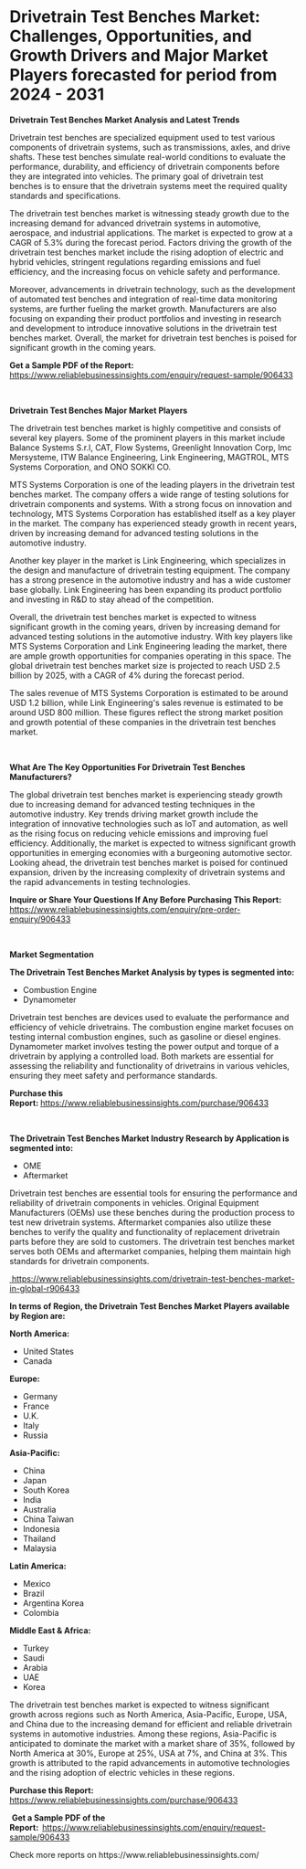 <p><h1>Drivetrain Test Benches Market: Challenges, Opportunities, and Growth Drivers and Major Market Players forecasted for period from 2024 - 2031</h1></p><p><strong>Drivetrain Test Benches Market Analysis and Latest Trends</strong></p>
<p><p>Drivetrain test benches are specialized equipment used to test various components of drivetrain systems, such as transmissions, axles, and drive shafts. These test benches simulate real-world conditions to evaluate the performance, durability, and efficiency of drivetrain components before they are integrated into vehicles. The primary goal of drivetrain test benches is to ensure that the drivetrain systems meet the required quality standards and specifications.</p><p>The drivetrain test benches market is witnessing steady growth due to the increasing demand for advanced drivetrain systems in automotive, aerospace, and industrial applications. The market is expected to grow at a CAGR of 5.3% during the forecast period. Factors driving the growth of the drivetrain test benches market include the rising adoption of electric and hybrid vehicles, stringent regulations regarding emissions and fuel efficiency, and the increasing focus on vehicle safety and performance.</p><p>Moreover, advancements in drivetrain technology, such as the development of automated test benches and integration of real-time data monitoring systems, are further fueling the market growth. Manufacturers are also focusing on expanding their product portfolios and investing in research and development to introduce innovative solutions in the drivetrain test benches market. Overall, the market for drivetrain test benches is poised for significant growth in the coming years.</p></p>
<p><strong>Get a Sample PDF of the Report:&nbsp;</strong> <a href="https://www.reliablebusinessinsights.com/enquiry/request-sample/906433">https://www.reliablebusinessinsights.com/enquiry/request-sample/906433</a></p>
<p>&nbsp;</p>
<p><strong>Drivetrain Test Benches Major Market Players</strong></p>
<p><p>The drivetrain test benches market is highly competitive and consists of several key players. Some of the prominent players in this market include Balance Systems S.r.l, CAT, Flow Systems, Greenlight Innovation Corp, Imc Mersysteme, ITW Balance Engineering, Link Engineering, MAGTROL, MTS Systems Corporation, and ONO SOKKI CO.</p><p>MTS Systems Corporation is one of the leading players in the drivetrain test benches market. The company offers a wide range of testing solutions for drivetrain components and systems. With a strong focus on innovation and technology, MTS Systems Corporation has established itself as a key player in the market. The company has experienced steady growth in recent years, driven by increasing demand for advanced testing solutions in the automotive industry.</p><p>Another key player in the market is Link Engineering, which specializes in the design and manufacture of drivetrain testing equipment. The company has a strong presence in the automotive industry and has a wide customer base globally. Link Engineering has been expanding its product portfolio and investing in R&D to stay ahead of the competition.</p><p>Overall, the drivetrain test benches market is expected to witness significant growth in the coming years, driven by increasing demand for advanced testing solutions in the automotive industry. With key players like MTS Systems Corporation and Link Engineering leading the market, there are ample growth opportunities for companies operating in this space. The global drivetrain test benches market size is projected to reach USD 2.5 billion by 2025, with a CAGR of 4% during the forecast period.</p><p>The sales revenue of MTS Systems Corporation is estimated to be around USD 1.2 billion, while Link Engineering's sales revenue is estimated to be around USD 800 million. These figures reflect the strong market position and growth potential of these companies in the drivetrain test benches market.</p></p>
<p>&nbsp;</p>
<p><strong>What Are The Key Opportunities For Drivetrain Test Benches Manufacturers?</strong></p>
<p><p>The global drivetrain test benches market is experiencing steady growth due to increasing demand for advanced testing techniques in the automotive industry. Key trends driving market growth include the integration of innovative technologies such as IoT and automation, as well as the rising focus on reducing vehicle emissions and improving fuel efficiency. Additionally, the market is expected to witness significant growth opportunities in emerging economies with a burgeoning automotive sector. Looking ahead, the drivetrain test benches market is poised for continued expansion, driven by the increasing complexity of drivetrain systems and the rapid advancements in testing technologies.</p></p>
<p><strong>Inquire or Share Your Questions If Any Before Purchasing This Report:</strong> <a href="https://www.reliablebusinessinsights.com/enquiry/pre-order-enquiry/906433">https://www.reliablebusinessinsights.com/enquiry/pre-order-enquiry/906433</a></p>
<p>&nbsp;</p>
<p><strong>Market Segmentation</strong></p>
<p><strong>The Drivetrain Test Benches Market Analysis by types is segmented into:</strong></p>
<p><ul><li>Combustion Engine</li><li>Dynamometer</li></ul></p>
<p><p>Drivetrain test benches are devices used to evaluate the performance and efficiency of vehicle drivetrains. The combustion engine market focuses on testing internal combustion engines, such as gasoline or diesel engines. Dynamometer market involves testing the power output and torque of a drivetrain by applying a controlled load. Both markets are essential for assessing the reliability and functionality of drivetrains in various vehicles, ensuring they meet safety and performance standards.</p></p>
<p><strong>Purchase this Report:&nbsp;</strong><a href="https://www.reliablebusinessinsights.com/purchase/906433">https://www.reliablebusinessinsights.com/purchase/906433</a></p>
<p>&nbsp;</p>
<p><strong>The Drivetrain Test Benches Market Industry Research by Application is segmented into:</strong></p>
<p><ul><li>OME</li><li>Aftermarket</li></ul></p>
<p><p>Drivetrain test benches are essential tools for ensuring the performance and reliability of drivetrain components in vehicles. Original Equipment Manufacturers (OEMs) use these benches during the production process to test new drivetrain systems. Aftermarket companies also utilize these benches to verify the quality and functionality of replacement drivetrain parts before they are sold to customers. The drivetrain test benches market serves both OEMs and aftermarket companies, helping them maintain high standards for drivetrain components.</p></p>
<p><a href="https://www.reliablebusinessinsights.com/drivetrain-test-benches-market-in-global-r906433">&nbsp;https://www.reliablebusinessinsights.com/drivetrain-test-benches-market-in-global-r906433</a></p>
<p><strong>In terms of Region, the Drivetrain Test Benches Market Players available by Region are:</strong></p>
<p>
    <p> <strong> North America: </strong>
        <ul>
            <li>United States</li>
            <li>Canada</li>
        </ul>
        </p> 
    <p> <strong> Europe: </strong>
        <ul>
            <li>Germany</li>
            <li>France</li>
            <li>U.K.</li>
            <li>Italy</li>
            <li>Russia</li>
        </ul>
        </p> 
    <p> <strong> Asia-Pacific: </strong>
        <ul>
            <li>China</li>
            <li>Japan</li>
            <li>South Korea</li>
            <li>India</li>
            <li>Australia</li>
            <li>China Taiwan</li>
            <li>Indonesia</li>
            <li>Thailand</li>
            <li>Malaysia</li>
        </ul>
        </p> 
    <p> <strong> Latin America: </strong>
        <ul>
            <li>Mexico</li>
            <li>Brazil</li>
            <li>Argentina Korea</li>
            <li>Colombia</li>
        </ul>
        </p> 
    <p> <strong> Middle East & Africa: </strong>
        <ul>
            <li>Turkey</li>
            <li>Saudi</li>
            <li>Arabia</li>
            <li>UAE</li>
            <li>Korea</li>
        </ul>
    </p>
    </p>
<p><p>The drivetrain test benches market is expected to witness significant growth across regions such as North America, Asia-Pacific, Europe, USA, and China due to the increasing demand for efficient and reliable drivetrain systems in automotive industries. Among these regions, Asia-Pacific is anticipated to dominate the market with a market share of 35%, followed by North America at 30%, Europe at 25%, USA at 7%, and China at 3%. This growth is attributed to the rapid advancements in automotive technologies and the rising adoption of electric vehicles in these regions.</p></p>
<p><strong>Purchase this Report: </strong><a href="https://www.reliablebusinessinsights.com/purchase/906433">https://www.reliablebusinessinsights.com/purchase/906433</a></p>
<p>&nbsp;<strong>Get a Sample PDF of the Report:&nbsp;&nbsp;</strong><a href="https://www.reliablebusinessinsights.com/enquiry/request-sample/906433">https://www.reliablebusinessinsights.com/enquiry/request-sample/906433</a></p>
<p><strong></strong></p>
<p>Check more reports on https://www.reliablebusinessinsights.com/</p>